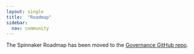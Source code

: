 ```yaml
---
layout: single
title:  "Roadmap"
sidebar:
  nav: community
---
```


The Spinnaker Roadmap has been moved to the [Governance GitHub repo](https://github.com/spinnaker/governance/blob/master/roadmap.md).
